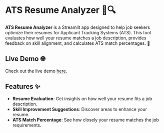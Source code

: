 # ATS Resume Analyzer 📄🔍

**ATS Resume Analyzer** is a Streamlit app designed to help job seekers optimize their resumes for Applicant Tracking Systems (ATS). This tool evaluates how well your resume matches a job description, provides feedback on skill alignment, and calculates ATS match percentages. 🚀

## Live Demo 🌐

Check out the live demo [here](https://ats-resume-analyzer-e6ac6c3r3ozjfawxdygxzf.streamlit.app/).

## Features ✨

- **Resume Evaluation**: Get insights on how well your resume fits a job description.
- **Skill Improvement Suggestions**: Discover areas to enhance your resume.
- **ATS Match Percentage**: See how closely your resume matches the job requirements.
